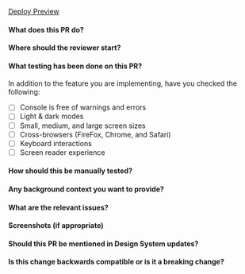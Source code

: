 <!--- Provide a general summary of the PR in the Title above -->


<!--- Insert the PR's # for the deploy preview's URL -->
[Deploy Preview](https://deploy-preview-INSERT_PR_#_HERE--keen-mayer-a86c8b.netlify.app/)

#### What does this PR do?

#### Where should the reviewer start?

#### What testing has been done on this PR?

In addition to the feature you are implementing, have you checked the following:
- [ ] Console is free of warnings and errors
- [ ] Light & dark modes
- [ ] Small, medium, and large screen sizes
- [ ] Cross-browsers (FireFox, Chrome, and Safari)
- [ ] Keyboard interactions
- [ ] Screen reader experience

#### How should this be manually tested?

#### Any background context you want to provide?

#### What are the relevant issues?

#### Screenshots (if appropriate)

#### Should this PR be mentioned in Design System updates?

#### Is this change backwards compatible or is it a breaking change?
